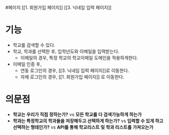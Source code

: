 #페이지
[[1. 회원가입 페이지]]
[[3. 닉네임 입력 페이지]]

# 기능
- 학교를 검색할 수 있다.
- 학교, 학과를 선택한 후, 입학년도와 이메일을 입력받는다.
	 - 이메일의 경우, 특정 학교의 학교이메일 도메인을 적용하게한다.
- 이메일 인증 후, 
	- 연동 로그인의 경우, [[3. 닉네임 입력 페이지]]로 이동한다.
	- 자체 로그인의 경우, [[1. 회원가입 페이지]] 로 이동한다.
# 의문점
- **학교는 우리가 직접 정하는가?** vs **모든 학교를 다 검색가능하게 하는가**
- **학과는 특정학교의 학과들을 저장해두고 선택하게 하는가?** vs **입력할 수 있게 하고 선택하는 형태인가?** vs **API를 통해 학교리스트 및 학과 리스트를 가져오는가**
